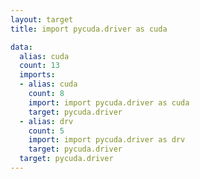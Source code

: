 ```yaml
---
layout: target
title: import pycuda.driver as cuda

data:
  alias: cuda
  count: 13
  imports:
  - alias: cuda
    count: 8
    import: import pycuda.driver as cuda
    target: pycuda.driver
  - alias: drv
    count: 5
    import: import pycuda.driver as drv
    target: pycuda.driver
  target: pycuda.driver
---
```

